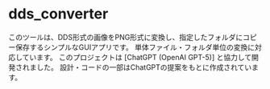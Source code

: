 # dds_converter
このツールは、DDS形式の画像をPNG形式に変換し、指定したフォルダにコピー保存するシンプルなGUIアプリです。   単体ファイル・フォルダ単位の変換に対応しています。  このプロジェクトは [ChatGPT (OpenAI GPT-5)] と協力して開発されました。 設計・コードの一部はChatGPTの提案をもとに作成されています。
